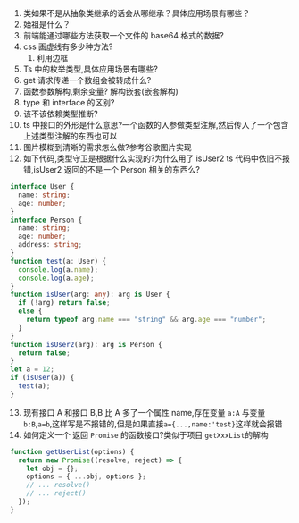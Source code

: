 1. 类如果不是从抽象类继承的话会从哪继承？具体应用场景有哪些？
2. 始祖是什么？
3. 前端能通过哪些方法获取一个文件的 base64 格式的数据?
4. css 画虚线有多少种方法?
   1. 利用边框
5. Ts 中的枚举类型,具体应用场景有哪些?
6. get 请求传递一个数组会被转成什么?
7. 函数参数解构,剩余变量? 解构嵌套(嵌套解构)
8. type 和 interface 的区别?
9. 该不该依赖类型推断?
10. ts 中接口的外形是什么意思?一个函数的入参做类型注解,然后传入了一个包含上述类型注解的东西也可以
11. 图片模糊到清晰的需求怎么做?参考谷歌图片实现
12. 如下代码,类型守卫是根据什么实现的?为什么用了 isUser2 ts 代码中依旧不报错,isUser2 返回的不是一个 Person 相关的东西么?

```typescript
interface User {
  name: string;
  age: number;
}
interface Person {
  name: string;
  age: number;
  address: string;
}
function test(a: User) {
  console.log(a.name);
  console.log(a.age);
}
function isUser(arg: any): arg is User {
  if (!arg) return false;
  else {
    return typeof arg.name === "string" && arg.age === "number";
  }
}
function isUser2(arg): arg is Person {
  return false;
}
let a = 12;
if (isUser(a)) {
  test(a);
}
```

13. 现有接口 A 和接口 B,B 比 A 多了一个属性 name,存在变量 `a:A` 与变量 `b:B`,`a=b`,这样写是不报错的,但是如果直接`a={...,name:'test}`这样就会报错
14. 如何定义一个 返回 `Promise` 的函数接口?类似于项目 `getXxxList`的解构

```javascript
function getUserList(options) {
  return new Promise((resolve, reject) => {
    let obj = {};
    options = { ...obj, options };
    // ... resolve()
    // ... reject()
  });
}
```

